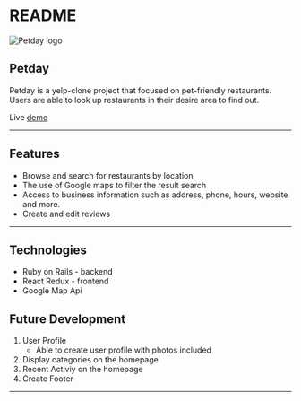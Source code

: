 # README

![Petday logo](https://petday-seed.s3.us-west-1.amazonaws.com/petday_img/petday_logo_small.pngg)

## Petday
Petday is a yelp-clone project that focused on pet-friendly restaurants. Users are able to look up restaurants in their desire area to find out.

Live [demo](https://petday.herokuapp.com/#/) 

----

## Features
* Browse and search for restaurants by location
* The use of Google maps to filter the result search
* Access to business information such as address, phone, hours, website and more.
* Create and edit reviews

----

## Technologies
* Ruby on Rails - backend
* React Redux - frontend
* Google Map Api

## Future Development

1. User Profile
   * Able to create user profile with photos included
2. Display categories on the homepage
3. Recent Activiy on the homepage
4. Create Footer
  
----

